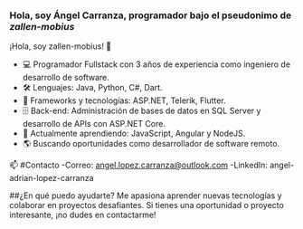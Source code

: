 ### Hola, soy Ángel Carranza, programador bajo el pseudonimo de *zallen-mobius*

<!--
**zallen-mobius/zallen-mobius** is a ✨ _special_ ✨ repository because its `README.md` (this file) appears on your GitHub profile.
-->

¡Hola, soy zallen-mobius! 👋
- 💻 Programador Fullstack con 3 años de experiencia como ingeniero de desarrollo de software.
- 🛠️ Lenguajes: Java, Python, C#, Dart.
- 🚀 Frameworks y tecnologías: ASP.NET, Telerik, Flutter.
- 🗄️ Back-end: Administración de bases de datos en SQL Server y desarrollo de APIs con ASP.NET Core.
- 🌱 Actualmente aprendiendo: JavaScript, Angular y NodeJS.
- 🌎 Buscando oportunidades como desarrollador de software remoto.

📫 #Contacto
-Correo: angel.lopez.carranza@outlook.com
-LinkedIn: angel-adrian-lopez-carranza

##¿En qué puedo ayudarte?
Me apasiona aprender nuevas tecnologías y colaborar en proyectos desafiantes. Si tienes una oportunidad o proyecto interesante, ¡no dudes en contactarme!
